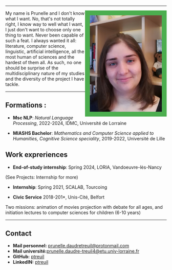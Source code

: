 ----

<img align="right" src="picme.jpg" width="225" height="300" style='border:15px solid #4cae4f'>

My name is Prunelle and I don't know what I want. No, that's not totally right, I know way to well what I want, I just don't want to choose only one thing to want. Never been capable of such a feat. I always wanted it all: literature, computer science, linguistic, artificial intelligence, all the most human of sciences and the hardest of them all. As such, no one should be surprise of the multidisciplinary nature of my studies and the diversity of the project I have tackle.

----

## Formations :

* **Msc NLP**: *Natural Language Processing*, 2022-2024, IDMC, Université de Lorraine

* **MIASHS Bachelor**: *Mathematics and Computer Science applied to Humanities, Cognitive Science speciality*, 2019-2022, Université de Lille

## Work expreriences

* **End-of-study internship**: Spring 2024, LORIA, Vandoeuvre-lès-Nancy 
  
(See Projects: Internship for more)

* **Internship**: Spring 2021, SCALAB, Tourcoing

* **Civic Service** 2018-201*, Unis-Cité, Belfort

Two missions: animation of movies projection with debate for all ages, and initiation lectures to computer sciences for children (6-10 years)

----

## Contact

- **Mail personnel:** [prunelle.daudretreuil@protonmail.com](mailto:prunelle.daudretreuil@protonmail.com)
- **Mail université:**[prunelle.daudre-treuil4@etu.univ-lorraine.fr](mailto:prunelle.daudre-treuil4@etu.univ-lorraine.fr)
- **GitHub:** [ptreuil](https://github.com/ptreuil)
- **LinkedIN:** [ptreuil](https://www.linkedin.com/in/ptreuil/)

